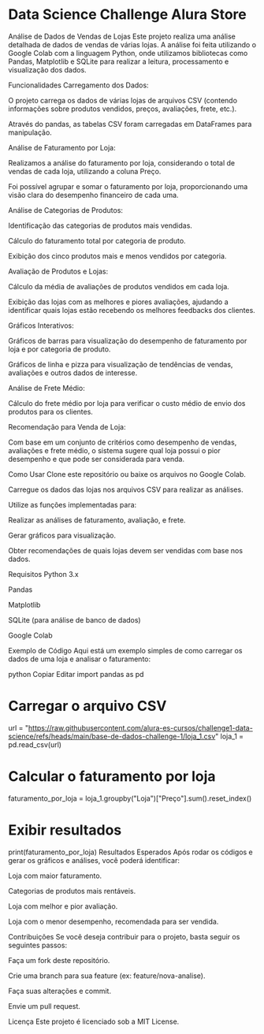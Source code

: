 # Data Science Challenge Alura Store

Análise de Dados de Vendas de Lojas
Este projeto realiza uma análise detalhada de dados de vendas de várias lojas. A análise foi feita utilizando o Google Colab com a linguagem Python, onde utilizamos bibliotecas como Pandas, Matplotlib e SQLite para realizar a leitura, processamento e visualização dos dados.

Funcionalidades
Carregamento dos Dados:

O projeto carrega os dados de várias lojas de arquivos CSV (contendo informações sobre produtos vendidos, preços, avaliações, frete, etc.).

Através do pandas, as tabelas CSV foram carregadas em DataFrames para manipulação.

Análise de Faturamento por Loja:

Realizamos a análise do faturamento por loja, considerando o total de vendas de cada loja, utilizando a coluna Preço.

Foi possível agrupar e somar o faturamento por loja, proporcionando uma visão clara do desempenho financeiro de cada uma.

Análise de Categorias de Produtos:

Identificação das categorias de produtos mais vendidas.

Cálculo do faturamento total por categoria de produto.

Exibição dos cinco produtos mais e menos vendidos por categoria.

Avaliação de Produtos e Lojas:

Cálculo da média de avaliações de produtos vendidos em cada loja.

Exibição das lojas com as melhores e piores avaliações, ajudando a identificar quais lojas estão recebendo os melhores feedbacks dos clientes.

Gráficos Interativos:

Gráficos de barras para visualização do desempenho de faturamento por loja e por categoria de produto.

Gráficos de linha e pizza para visualização de tendências de vendas, avaliações e outros dados de interesse.

Análise de Frete Médio:

Cálculo do frete médio por loja para verificar o custo médio de envio dos produtos para os clientes.

Recomendação para Venda de Loja:

Com base em um conjunto de critérios como desempenho de vendas, avaliações e frete médio, o sistema sugere qual loja possui o pior desempenho e que pode ser considerada para venda.

Como Usar
Clone este repositório ou baixe os arquivos no Google Colab.

Carregue os dados das lojas nos arquivos CSV para realizar as análises.

Utilize as funções implementadas para:

Realizar as análises de faturamento, avaliação, e frete.

Gerar gráficos para visualização.

Obter recomendações de quais lojas devem ser vendidas com base nos dados.

Requisitos
Python 3.x

Pandas

Matplotlib

SQLite (para análise de banco de dados)

Google Colab

Exemplo de Código
Aqui está um exemplo simples de como carregar os dados de uma loja e analisar o faturamento:

python
Copiar
Editar
import pandas as pd

# Carregar o arquivo CSV
url = "https://raw.githubusercontent.com/alura-es-cursos/challenge1-data-science/refs/heads/main/base-de-dados-challenge-1/loja_1.csv"
loja_1 = pd.read_csv(url)

# Calcular o faturamento por loja
faturamento_por_loja = loja_1.groupby("Loja")["Preço"].sum().reset_index()

# Exibir resultados
print(faturamento_por_loja)
Resultados Esperados
Após rodar os códigos e gerar os gráficos e análises, você poderá identificar:

Loja com maior faturamento.

Categorias de produtos mais rentáveis.

Loja com melhor e pior avaliação.

Loja com o menor desempenho, recomendada para ser vendida.

Contribuições
Se você deseja contribuir para o projeto, basta seguir os seguintes passos:

Faça um fork deste repositório.

Crie uma branch para sua feature (ex: feature/nova-analise).

Faça suas alterações e commit.

Envie um pull request.

Licença
Este projeto é licenciado sob a MIT License.
